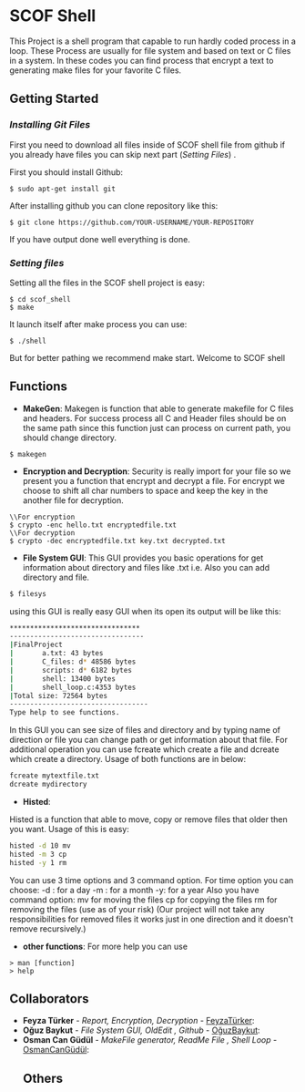 # SCOF Shell
This Project is a shell program that capable to run hardly coded process in a loop.  These Process are usually for file system and based on text or C files in a system. In these codes you can find process that encrypt a text to generating make files for your favorite C files.

## Getting Started
### *Installing Git Files*
First you need to download all files inside of SCOF shell file from github 
if you already have files you can skip next part (*Setting Files*) .

First you should install Github:
```shell
$ sudo apt-get install git
```
After installing github you can clone repository like this:
```shell
$ git clone https://github.com/YOUR-USERNAME/YOUR-REPOSITORY
```
If you have output done well everything is done.

### *Setting files*
Setting all the files in the SCOF shell project is easy:
```shell
$ cd scof_shell
$ make
```
It launch itself after make process you can use:
```shell
$ ./shell
```
But for better pathing we recommend make start. 
Welcome to SCOF shell


## Functions
 - **MakeGen**:
 Makegen is function that able to generate makefile for C files and headers. For success process all  C and Header files should be on the same path since this function just can process on current path, you should change directory.
 ```shell
$ makegen  
  ```
  - **Encryption and Decryption**:
  Security is really import for your file so we present you a function that encrypt and decrypt a file. For encrypt we choose to shift all char numbers to space and keep the key in the another file for decryption.
```shell
\\For encryption 
$ crypto -enc hello.txt encryptedfile.txt 
\\For decryption
$ crypto -dec encryptedfile.txt key.txt decrypted.txt
```
 - **File System GUI**:
	This GUI provides you basic operations for get information about directory and files like .txt i.e. Also you can add directory and file. 
 ```bash
$ filesys
 ```
using this GUI is really easy GUI  when its open its output will be like this:
```bash
********************************
---------------------------------
|FinalProject
|		a.txt: 43 bytes
|		C_files: d* 48586 bytes
|		scripts: d* 6182 bytes
|		shell: 13400 bytes
|		shell_loop.c:4353 bytes
|Total size: 72564 bytes
----------------------------------
Type help to see functions.
```
In this GUI you can see size of files and directory and by typing name of direction or file you can change path or get information about that file. For additional operation you can use fcreate which create a file and dcreate which create a directory. Usage of both functions are in below:

```bash
fcreate mytextfile.txt 
dcreate mydirectory
```

- **Histed**:

Histed is a function that able to move, copy or remove files that older then you want. Usage of this is easy:

 ```bash 
 histed -d 10 mv
 histed -m 3 cp
 histed -y 1 rm
```
You can use 3 time options and 3 command option. For time option you can choose:
-d : for a day
-m : for a month
-y: for a year
Also you have command option:
mv for moving the files
cp for copying the files
rm for removing the files (use as of your risk)
(Our project will not take any responsibilities for removed files it works just in one direction and it doesn't remove recursively.)

- **other functions**:
For more help you can use
```
> man [function]
> help
```

  ## Collaborators
  
  * **Feyza Türker** - *Report, Encryption, Decryption* - [FeyzaTürker](https://www.linkedin.com/in/feyza-t%C3%BCrker-547a20153/):
  * **Oğuz Baykut** - *File System GUI, OldEdit , Github* - [OğuzBaykut](https://www.linkedin.com/in/o%C4%9Fuz-baykut-1746b014a/):
* **Osman Can Güdül** - *MakeFile generator, ReadMe File , Shell Loop* - [OsmanCanGüdül](https://www.linkedin.com/in/osman-can-g%C3%BCd%C3%BCl-989963169/):
  ## Others
  
